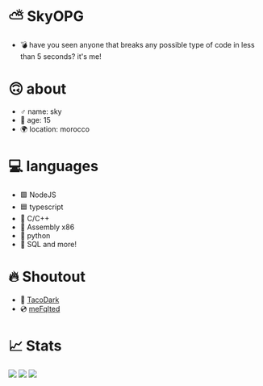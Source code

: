 # ⛅ SkyOPG
- 💣 have you seen anyone that breaks any possible type of code in less than 5 seconds? it's me!
# 🙃 about
- ♂️ name: sky
- 📏 age: 15 
- 🌍 location: morocco
# 💻 languages
- 🟩 NodeJS
- 🟦 typescript
- 🔷 C/C++
- 🔢 Assembly x86
- 🐍 python 
- 🧵 SQL and more!
# 🔥 Shoutout
- 🌮 [TacoDark](https://github.com/TacoDark)
- 💿 [meFqlted](https://github.com/meFqulted)
# 📈 Stats
![](https://github-readme-stats.vercel.app/api?username=SkyOPG&theme=dark&hide_border=false&include_all_commits=false&count_private=false)
![](https://github-readme-streak-stats.herokuapp.com/?user=SkyOPG&theme=dark&hide_border=false)
![](https://github-readme-stats.vercel.app/api/top-langs/?username=SkyOPG&theme=dark&hide_border=false&include_all_commits=false&count_private=false&layout=compact)

